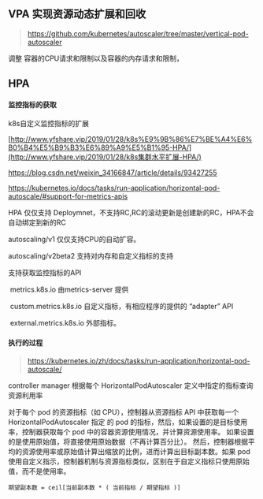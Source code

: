 ## VPA 实现资源动态扩展和回收

> https://github.com/kubernetes/autoscaler/tree/master/vertical-pod-autoscaler

调整 容器的CPU请求和限制以及容器的内存请求和限制，

## HPA

#### 监控指标的获取

k8s自定义监控指标的扩展

[http://www.yfshare.vip/2019/01/28/k8s%E9%9B%86%E7%BE%A4%E6%B0%B4%E5%B9%B3%E6%89%A9%E5%B1%95-HPA/](http://www.yfshare.vip/2019/01/28/k8s集群水平扩展-HPA/)

https://blog.csdn.net/weixin_34166847/article/details/93427255

https://kubernetes.io/docs/tasks/run-application/horizontal-pod-autoscale/#support-for-metrics-apis

HPA 仅仅支持 Deploymnet，不支持RC,RC的滚动更新是创建新的RC，HPA不会自动绑定到新的RC

autoscaling/v1 仅仅支持CPU的自动扩容。

autoscaling/v2beta2 支持对内存和自定义指标的支持

支持获取监控指标的API

​	metrics.k8s.io 由metrics-server 提供

​	custom.metrics.k8s.io 自定义指标，有相应程序的提供的  “adapter” API

​	external.metrics.k8s.io 外部指标。

#### 执行的过程

> https://kubernetes.io/zh/docs/tasks/run-application/horizontal-pod-autoscale/

controller manager 根据每个 HorizontalPodAutoscaler 定义中指定的指标查询资源利用率

对于每个 pod 的资源指标（如 CPU），控制器从资源指标 API 中获取每一个 HorizontalPodAutoscaler 指定 的 pod 的指标，然后，如果设置的是目标使用率，控制器获取每个 pod 中的容器资源使用情况，并计算资源使用率。 如果设置的是使用原始值，将直接使用原始数据（不再计算百分比）。 然后，控制器根据平均的资源使用率或原始值计算出缩放的比例，进而计算出目标副本数。如果 pod 使用自定义指示，控制器机制与资源指标类似，区别在于自定义指标只使用原始值，而不是使用率。

`期望副本数 = ceil[当前副本数 * ( 当前指标 / 期望指标 )]`

